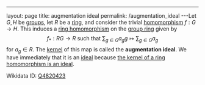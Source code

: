 ---
 layout: page
 title: augmentation ideal
 permalink: /augmentation_ideal
---Let $G,H$ be [groups](https://defsmath.github.io/DefsMath/group), let $R$ be a [ring](https://defsmath.github.io/DefsMath/ring), and consider the trivial [homomorphism](https://defsmath.github.io/DefsMath/group_homomorphism) $f:G\to H$. This induces a [ring homomorphism](https://defsmath.github.io/DefsMath/ring_homomorphism) on the [group ring](https://defsmath.github.io/DefsMath/group_ring) given by $$f_*:RG\to R\text{ such that } \sum_{g\in G} a_gg \mapsto \sum_{g\in G}a_g$$ for $a_g \in R.$ The [kernel](https://defsmath.github.io/DefsMath/kernel_of_ring_homomorphism) of this map is called the **augmentation ideal**. We have immediately that it is an [ideal](https://defsmath.github.io/DefsMath/ideal) because [the kernel of a ring homomorphism is an ideal](https://defsmath.github.io/DefsMath/kernel_of_a_ring_homomorphism_is_an_ideal). 

Wikidata ID: [Q4820423](https://www.wikidata.org/wiki/Q4820423)